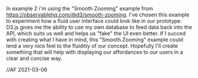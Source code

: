 In example 2 i'm using the "Smooth Zooming" example from https://observablehq.com/@d3/smooth-zooming. I've chosen this example to experiment how a fluid user interface could look like in our prototype.
D3.js gives me the ability to use my own database to feed data back into the API, which suits us well and helps us "fake" the UI even better.
If I succed with creating what I have in mind, this "Smooth Zooming" example could lend a very nice feel to the fluiditiy of our concept. Hopefully I'll create something that will help with displaying our affordances to our users in a clear and concise way.

//AF 2021-03-06
